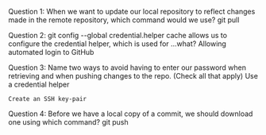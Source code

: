 Question 1: When we want to update our local repository to reflect changes made in the remote repository, which command would we use?
    git pull

Question 2: git config --global credential.helper cache allows us to configure the credential helper, which is used for ...what?
    Allowing automated login to GitHub

Question 3: Name two ways to avoid having to enter our password when retrieving and when pushing changes to the repo. (Check all that apply)
    Use a credential helper
    
    Create an SSH key-pair

Question 4: Before we have a local copy of a commit, we should download one using which command?
    git push
